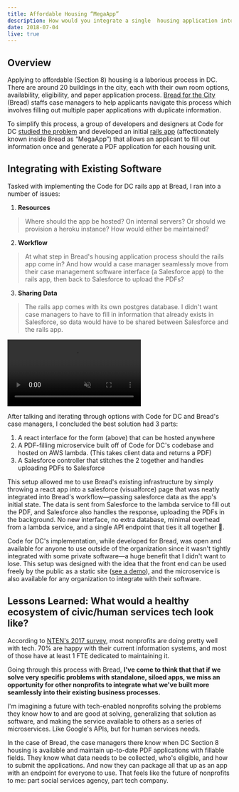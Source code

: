```yaml
---
title: Affordable Housing “MegaApp”
description: How would you integrate a single  housing application into an existing  nonprofit infrastructure?
date: 2018-07-04
live: true
---
```

## Overview

Applying to affordable (Section 8) housing is a laborious process in DC. There are around 20 buildings in the city, each with their own room options, availability, eligibility, and paper application process. [Bread for the City](http://breadforthecity.org) (Bread) staffs case managers to help applicants navigate this process which involves filling out multiple paper applications with duplicate information.

To simplify this process, a group of developers and designers at Code for DC <a href="http://sarahfathallah.com/district-housing/" target="\_blank">studied the problem</a> and developed an initial <a href="https://github.com/codefordc/districthousing" target="\_blank">rails app</a> (affectionately known inside Bread as “MegaApp”) that allows an applicant to fill out information once and generate a PDF application for each housing unit.

## Integrating with Existing Software

Tasked with implementing the Code for DC rails app at Bread, I ran into a number of issues:

1. **Resources**

> Where should the app be hosted? On internal servers? Or should we provision a heroku instance? How would either be maintained?

2. **Workflow**

> At what step in Bread's housing application process should the rails app come in? And how would a case manager seamlessly move from their case management software interface (a Salesforce app) to the rails app, then back to Salesforce to upload the PDFs?  

3. **Sharing Data**

> The rails app comes with its own postgres database. I didn't want case managers to have to fill in information that already exists in Salesforce, so data would have to be shared between Salesforce and the rails app.

<!-- Once to `POST` client information to the rails app, then again from the rails app to confirm and maybe even send back a PDF payload. -->

<video autoplay muted loop playsinline>
  <source src="/static/images/post-images/megaapp.webm" type="video/webm">
  <source src="/static/images/post-images/megaapp.mp4" type="video/mp4">
  <source src="/static/images/post-images/megaapp.ogg" type="video/ogg">
</video>

After talking and iterating through options with Code for DC and Bread's case managers, I concluded the best solution had 3 parts:

1. A react interface for the form (above) that can be hosted anywhere
2. A PDF-filling microservice built off of Code for DC's codebase and hosted on AWS lambda. (This takes client data and returns a PDF)
3. A Salesforce controller that stitches the 2 together and handles uploading PDFs to Salesforce

This setup allowed me to use Bread's existing infrastructure by simply throwing a react app into a salesforce (visualforce) page that was neatly integrated into Bread's workflow&mdash;passing salesforce data as the app's initial state. The data is sent from Salesforce to the lambda service to fill out the PDF, and Salesforce also handles the response, uploading the PDFs in the background. No new interface, no extra database, minimal overhead from a lambda service, and a single API endpoint that ties it all together 👐.

Code for DC's implementation, while developed for Bread, was open and available for anyone to use outside of the organization since it wasn't tightly integrated with some private software&mdash;a huge benefit that I didn't want to lose. This setup was designed with the idea that the front end can be used freely by the public as a static site ([see a demo](https://lomaxrx.github.io/districthousing-force/)), and the microservice is also available for any organization to integrate with their software.

## Lessons Learned: What would a healthy ecosystem of civic/human services tech look like?  

According to [NTEN's 2017 survey](https://www.nten.org/wp-content/uploads/2017/05/Staffing_Report2016_v13.pdf), most nonprofits are doing pretty well with tech. 70% are happy with their current information systems, and most of those have at least 1 FTE dedicated to maintaining it.

Going through this process with Bread, **I've come to think that that if we solve very specific problems with standalone, siloed apps, we miss an opportunity for other nonprofits to integrate what we've built more seamlessly into their existing business processes.**

I'm imagining a future with tech-enabled nonprofits solving the problems they know how to and are good at solving, generalizing that solution as software, and making the service available to others as a series of microservices. Like Google's APIs, but for human services needs.

In the case of Bread, the case managers there know when DC Section 8 housing is available and maintain up-to-date PDF applications with fillable fields. They know what data needs to be collected, who's eligible, and how to submit the applications. And now they can package all that up as an app with an endpoint for everyone to use. That feels like the future of nonprofits to me: part social services agency, part tech company.  

